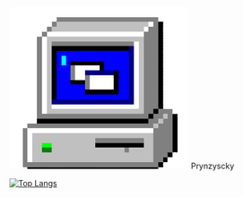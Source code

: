![alt text](https://github.com/TheDudeThatCode/TheDudeThatCode/blob/master/Assets/PC.gif)
Prynzyscky





[![Top Langs](https://github-readme-stats.vercel.app/api/top-langs/?username=koppyy&layout=compact)](https://github.com/koppyy/github-readme-stats)

